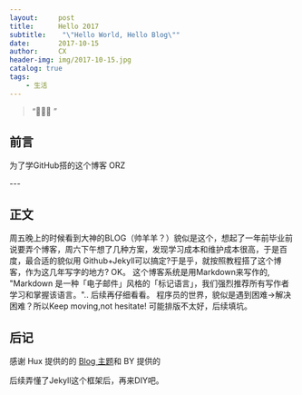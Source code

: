 ```yaml
---
layout:     post
title:      Hello 2017
subtitle:    "\"Hello World, Hello Blog\""
date:       2017-10-15
author:     CX
header-img: img/2017-10-15.jpg
catalog: true
tags:
    - 生活
---
```


> “🙉🙉🙉 ”


## 前言

为了学GitHub搭的这个博客 ORZ

<p id = "build"></p>
---

## 正文

周五晚上的时候看到大神的BLOG（帅羊羊？）貌似是这个，想起了一年前毕业前说要弄个博客，周六下午想了几种方案，发现学习成本和维护成本很高，于是百度，最合适的貌似用
Github+Jekyll可以搞定?于是乎，就按照教程搭了这个博客，作为这几年写字的地方? OK。
这个博客系统是用Markdown来写作的,
"Markdown 是一种「电子邮件」风格的「标记语言」，我们强烈推荐所有写作者学习和掌握该语言。".. 后续再仔细看看。
程序员的世界，貌似是遇到困难->解决困难？所以Keep moving,not hesitate!
可能排版不太好，后续填坑。




## 后记

感谢 Hux 提供的的 [Blog 主题](https://github.com/Huxpro/huxpro.github.io)和 BY 提供的

[简书]: http://www.jianshu.com/p/e68fba58f75c

后续弄懂了Jekyll这个框架后，再来DIY吧。





